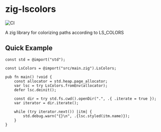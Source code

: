 # zig-lscolors

![CI](https://github.com/ziglibs/zig-lscolors/workflows/CI/badge.svg)

A zig library for colorizing paths according to LS_COLORS

## Quick Example

```zig
const std = @import("std");

const LsColors = @import("src/main.zig").LsColors;

pub fn main() !void {
    const allocator = std.heap.page_allocator;
    var lsc = try LsColors.fromEnv(allocator);
    defer lsc.deinit();

    const dir = try std.fs.cwd().openDir(".", .{ .iterate = true });
    var iterator = dir.iterate();

    while (try iterator.next()) |itm| {
        std.debug.warn("{}\n", .{lsc.styled(itm.name)});
    }
}
```
